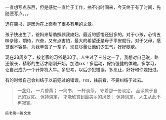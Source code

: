 一直想写点东西，但是感觉一直忙于工作，抽不出时间来，今天终于有了时间，先随便写点。。。

选在简书，是因为在上面看了很多有用的文章。

孩子快出生了，爸妈来帮助照顾我媳妇，最近的感悟还挺多的。对于小孩，心情五味杂陈，期待，兴奋，又有点害怕，最大的希望还是母子平安就行。对于父母，感觉很不容易，为我辛苦了一辈子，现在尽量让他们少生气，好好歇歇。

现在28周岁了，按老家的习俗是30了。人生过了三分之一了，我想对自己说，路还很长，精彩的生活才刚刚开始。加油rxs！多运动，保持强健的体魄。多学习，让自己成为一个计算机大牛。多思考，以后少犯错误。多忍让，好好和你媳妇过。

有的时候自己会纠结于以前犯过的错误，rxs，往前看，不要纠结于过去。

> 一盏灯， 一片昏黄； 一简书， 一杯淡茶。 守着那一份淡定， 品读属于自己的寂寞。 保持淡定， 才能欣赏到最美丽的风景！ 保持淡定， 人生从此不再寂寞。

```
简书第一篇文章
```

